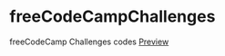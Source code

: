 # freeCodeCampChallenges
freeCodeCamp Challenges codes
<a href="file:///C:/Users/DELL/OneDrive/Desktop/Code%20Practice/fccChallenge1.html">Preview</a>
